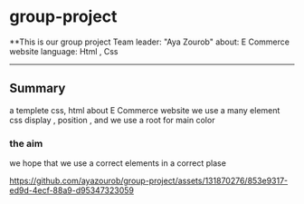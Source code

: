 # group-project
**This is our group project 
Team leader: "Aya Zourob"
about: E Commerce website 
language: Html , Css 

---

## Summary
a templete css, html about E Commerce website we use a many element css display , position , and we use a root for main color

### the aim
we hope that we use a correct elements in a correct plase 



https://github.com/ayazourob/group-project/assets/131870276/853e9317-ed9d-4ecf-88a9-d95347323059


